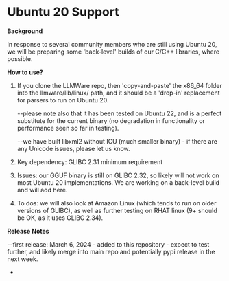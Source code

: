 

Ubuntu 20 Support 
===============

**Background**

In response to several community members who are still using Ubuntu 20, we will be preparing some 'back-level' builds of our C/C++ libraries, where possible.

**How to use?**

1.  If you clone the LLMWare repo, then 'copy-and-paste' the x86_64 folder into the llmware/lib/linux/ path, and it should be a 'drop-in' replacement for parsers to run on Ubuntu 20.

    --please note also that it has been tested on Ubuntu 22, and is a perfect substitute for the current binary (no degradation in functionality or performance seen so far in testing).
    
    --we have built libxml2 without ICU (much smaller binary) - if there are any Unicode issues, please let us know.

2.  Key dependency:   GLIBC 2.31 minimum requirement

3.  Issues:  our GGUF binary is still on GLIBC 2.32, so likely will not work on most Ubuntu 20 implementations.   We are working on a back-level build and will add here.

4.  To dos:  we will also look at Amazon Linux (which tends to run on older versions of GLIBC), as well as further testing on RHAT linux (9+ should be OK, as it uses GLIBC 2.34).


**Release Notes**  

--first release:  March 6, 2024 - added to this repository - expect to test further, and likely merge into main repo and potentially pypi release in the next week.

-
